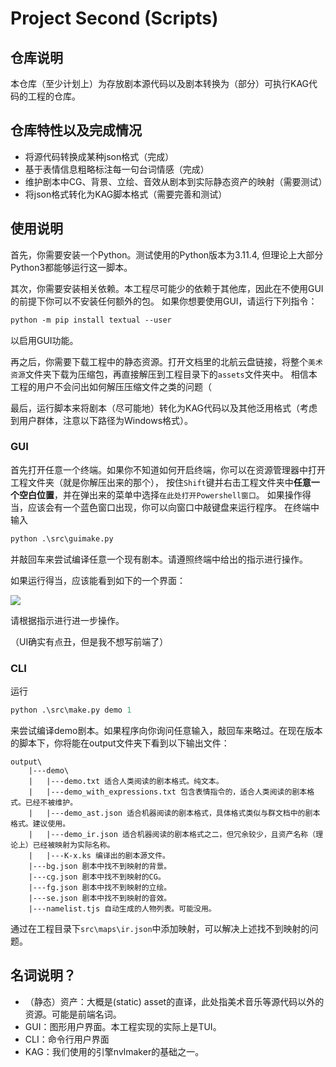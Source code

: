 # Project Second (Scripts)
## 仓库说明
本仓库（至少计划上）为存放剧本源代码以及剧本转换为（部分）可执行KAG代码的工程的仓库。
## 仓库特性以及完成情况
- 将源代码转换成某种json格式（完成）
- 基于表情信息粗略标注每一句台词情感（完成）
- 维护剧本中CG、背景、立绘、音效从剧本到实际静态资产的映射（需要测试）
- 将json格式转化为KAG脚本格式（需要完善和测试）
## 使用说明
首先，你需要安装一个Python。测试使用的Python版本为3.11.4, 但理论上大部分Python3都能够运行这一脚本。

其次，你需要安装相关依赖。本工程尽可能少的依赖于其他库，因此在不使用GUI的前提下你可以不安装任何额外的包。
如果你想要使用GUI，请运行下列指令：
```ps
python -m pip install textual --user
```
以启用GUI功能。

再之后，你需要下载工程中的静态资源。打开文档里的北航云盘链接，将整个`美术资源`文件夹下载为压缩包，再直接解压到工程目录下的`assets`文件夹中。
相信本工程的用户不会问出如何解压压缩文件之类的问题（

最后，运行脚本来将剧本（尽可能地）转化为KAG代码以及其他泛用格式（考虑到用户群体，注意以下路径为Windows格式）。

### GUI
首先打开任意一个终端。如果你不知道如何开启终端，你可以在资源管理器中打开工程文件夹（就是你解压出来的那个），
按住`Shift`键并右击工程文件夹中**任意一个空白位置**，并在弹出来的菜单中选择`在此处打开Powershell窗口`。
如果操作得当，应该会有一个蓝色窗口出现，你可以向窗口中敲键盘来运行程序。
在终端中输入
```ps
python .\src\guimake.py
```
并敲回车来尝试编译任意一个现有剧本。请遵照终端中给出的指示进行操作。

如果运行得当，应该能看到如下的一个界面：

![](https://p.inari.site/guest/25-06/13/684c4857dcc42.png)

请根据指示进行进一步操作。

（UI确实有点丑，但是我不想写前端了）
### CLI
运行
```ps
python .\src\make.py demo 1
```
来尝试编译demo剧本。如果程序向你询问任意输入，敲回车来略过。在现在版本的脚本下，你将能在output文件夹下看到以下输出文件：
```
output\
    |---demo\
    |   |---demo.txt 适合人类阅读的剧本格式。纯文本。
    |   |---demo_with_expressions.txt 包含表情指令的，适合人类阅读的剧本格式。已经不被维护。
    |   |---demo_ast.json 适合机器阅读的剧本格式，具体格式类似与群文档中的剧本格式。建议使用。
    |   |---demo_ir.json 适合机器阅读的剧本格式之二，但冗余较少，且资产名称（理论上）已经被映射为实际名称。
    |   |---K-x.ks 编译出的剧本源文件。
    |---bg.json 剧本中找不到映射的背景。
    |---cg.json 剧本中找不到映射的CG。
    |---fg.json 剧本中找不到映射的立绘。
    |---se.json 剧本中找不到映射的音效。
    |---namelist.tjs 自动生成的人物列表。可能没用。
```
通过在工程目录下`src\maps\ir.json`中添加映射，可以解决上述找不到映射的问题。

## 名词说明？
- （静态）资产：大概是(static) asset的直译，此处指美术音乐等源代码以外的资源。可能是前端名词。
- GUI：图形用户界面。本工程实现的实际上是TUI。
- CLI：命令行用户界面
- KAG：我们使用的引擎nvlmaker的基础之一。
